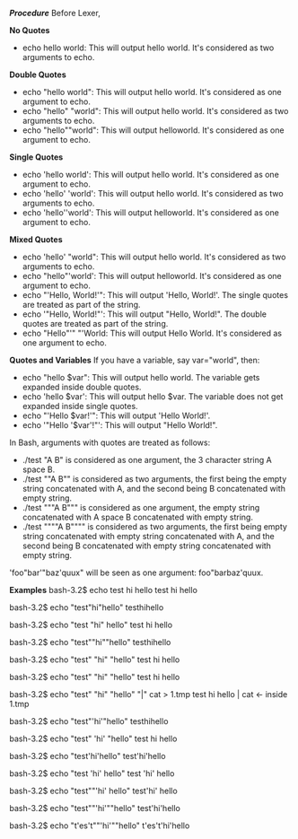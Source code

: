 ***Procedure***
Before Lexer, 


**No Quotes**
- echo hello world: This will output hello world. It's considered as two arguments to echo.

**Double Quotes**
- echo "hello world": This will output hello world. It's considered as one argument to echo.
- echo "hello" "world": This will output hello world. It's considered as two arguments to echo.
- echo "hello""world": This will output helloworld. It's considered as one argument to echo.

**Single Quotes**
- echo 'hello world': This will output hello world. It's considered as one argument to echo.
- echo 'hello' 'world': This will output hello world. It's considered as two arguments to echo.
- echo 'hello''world': This will output helloworld. It's considered as one argument to echo.

**Mixed Quotes**
- echo 'hello' "world": This will output hello world. It's considered as two arguments to echo.
- echo "hello"'world': This will output helloworld. It's considered as one argument to echo.
- echo "'Hello, World!'": This will output 'Hello, World!'. The single quotes are treated as part of the string.
- echo '"Hello, World!"': This will output "Hello, World!". The double quotes are treated as part of the string.
- echo "Hello"'" "'World: This will output Hello World. It's considered as one argument to echo.

**Quotes and Variables**
If you have a variable, say var="world", then:
- echo "hello $var": This will output hello world. The variable gets expanded inside double quotes.
- echo 'hello $var': This will output hello $var. The variable does not get expanded inside single quotes.
- echo "'Hello $var!'": This will output 'Hello World!'.
- echo '"Hello '$var'!"': This will output "Hello World!".

In Bash, arguments with quotes are treated as follows:

- ./test "A B" is considered as one argument, the 3 character string A space B.
- ./test ""A B"" is considered as two arguments, the first being the empty string concatenated with A, and the second being B concatenated with empty string.
- ./test """A B""" is considered as one argument, the empty string concatenated with A space B concatenated with empty string.
- ./test """"A B"""" is considered as two arguments, the first being empty string concatenated with empty string concatenated with A, and the second being B concatenated with empty string concatenated with empty string.

'foo"bar'"baz'quux" will be seen as one argument: foo"barbaz'quux.

**Examples**
bash-3.2$ echo test hi hello
test hi hello

bash-3.2$ echo "test"hi"hello"
testhihello

bash-3.2$ echo "test "hi" hello"
test hi hello

bash-3.2$ echo "test""hi""hello"
testhihello

bash-3.2$ echo "test" "hi" "hello"
test hi hello

bash-3.2$ echo "test"  "hi"  "hello"
test hi hello

bash-3.2$ echo "test"  "hi"  "hello" "|" cat > 1.tmp
test hi hello | cat			<- inside 1.tmp

bash-3.2$ echo "test"'hi'"hello"
testhihello

bash-3.2$ echo "test" 'hi' "hello"
test hi hello

bash-3.2$ echo "test'hi'hello"
test'hi'hello

bash-3.2$ echo "test 'hi' hello"
test 'hi' hello

bash-3.2$ echo "test""'hi' hello"
test'hi' hello

bash-3.2$ echo "test""'hi'""hello"
test'hi'hello

bash-3.2$ echo "t'es't""'hi'""hello"
t'es't'hi'hello
